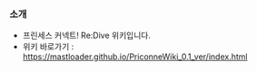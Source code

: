### 소개

- 프린세스 커넥트! Re:Dive 위키입니다.
- 위키 바로가기 : https://mastloader.github.io/PriconneWiki_0.1_ver/index.html